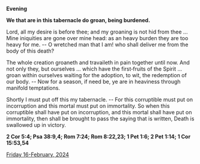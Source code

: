 **Evening**

**We that are in this tabernacle do groan, being burdened.**
 
Lord, all my desire is before thee; and my groaning is not hid from thee ... Mine iniquities are gone over mine head: as an heavy burden they are too heavy for me. -- O wretched man that I am! who shall deliver me from the body of this death?
 
The whole creation groaneth and travaileth in pain together until now. And not only they, but ourselves ... which have the first‑fruits of the Spirit ... groan within ourselves waiting for the adoption, to wit, the redemption of our body. -- Now for a season, if need be, ye are in heaviness through manifold temptations.
 
Shortly I must put off this my tabernacle. -- For this corruptible must put on incorruption and this mortal must put on immortality. So when this corruptible shall have put on incorruption, and this mortal shall have put on immortality, then shall be brought to pass the saying that is written, Death is swallowed up in victory.  

**2 Cor 5:4; Psa 38:9,4; Rom 7:24; Rom 8:22,23; 1 Pet 1:6; 2 Pet 1:14; 1 Cor 15:53,54**

[Friday 16-February, 2024](https://t.me/daily_light)
